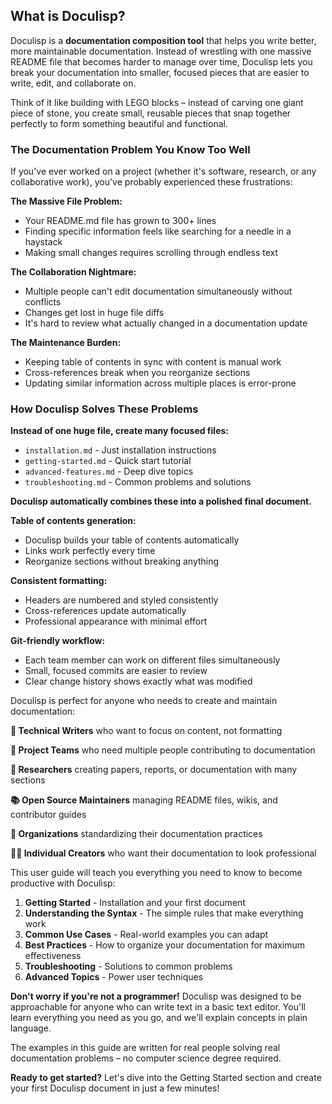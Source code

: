 <!-- (dl (section-meta Introduction)) -->

## What is Doculisp?

Doculisp is a **documentation composition tool** that helps you write better, more maintainable documentation. Instead of wrestling with one massive README file that becomes harder to manage over time, Doculisp lets you break your documentation into smaller, focused pieces that are easier to write, edit, and collaborate on.

Think of it like building with LEGO blocks – instead of carving one giant piece of stone, you create small, reusable pieces that snap together perfectly to form something beautiful and functional.

<!-- (dl (#why-use-doculisp Why Use Doculisp?)) -->

### The Documentation Problem You Know Too Well

If you've ever worked on a project (whether it's software, research, or any collaborative work), you've probably experienced these frustrations:

**The Massive File Problem:**
- Your README.md file has grown to 300+ lines
- Finding specific information feels like searching for a needle in a haystack
- Making small changes requires scrolling through endless text

**The Collaboration Nightmare:**
- Multiple people can't edit documentation simultaneously without conflicts
- Changes get lost in huge file diffs
- It's hard to review what actually changed in a documentation update

**The Maintenance Burden:**
- Keeping table of contents in sync with content is manual work
- Cross-references break when you reorganize sections
- Updating similar information across multiple places is error-prone

### How Doculisp Solves These Problems

<!-- (dl (##modular-approach Modular Approach)) -->

**Instead of one huge file, create many focused files:**
- `installation.md` - Just installation instructions
- `getting-started.md` - Quick start tutorial
- `advanced-features.md` - Deep dive topics
- `troubleshooting.md` - Common problems and solutions

**Doculisp automatically combines these into a polished final document.**

<!-- (dl (##automatic-organization Automatic Organization)) -->

**Table of contents generation:**
- Doculisp builds your table of contents automatically
- Links work perfectly every time
- Reorganize sections without breaking anything

**Consistent formatting:**
- Headers are numbered and styled consistently
- Cross-references update automatically
- Professional appearance with minimal effort

<!-- (dl (##team-collaboration Better Team Collaboration)) -->

**Git-friendly workflow:**
- Each team member can work on different files simultaneously
- Small, focused commits are easier to review
- Clear change history shows exactly what was modified

<!-- (dl (#who-should-use Who Should Use Doculisp?)) -->

Doculisp is perfect for anyone who needs to create and maintain documentation:

**📝 Technical Writers** who want to focus on content, not formatting

**👥 Project Teams** who need multiple people contributing to documentation

**🔬 Researchers** creating papers, reports, or documentation with many sections

**📚 Open Source Maintainers** managing README files, wikis, and contributor guides

**🏢 Organizations** standardizing their documentation practices

**👩‍💻 Individual Creators** who want their documentation to look professional

<!-- (dl (#what-youll-learn What You'll Learn in This Guide)) -->

This user guide will teach you everything you need to know to become productive with Doculisp:

1. **Getting Started** - Installation and your first document
2. **Understanding the Syntax** - The simple rules that make everything work
3. **Common Use Cases** - Real-world examples you can adapt
4. **Best Practices** - How to organize your documentation for maximum effectiveness
5. **Troubleshooting** - Solutions to common problems
6. **Advanced Topics** - Power user techniques

<!-- (dl (#no-programming-experience No Programming Experience Required)) -->

**Don't worry if you're not a programmer!** Doculisp was designed to be approachable for anyone who can write text in a basic text editor. You'll learn everything you need as you go, and we'll explain concepts in plain language.

The examples in this guide are written for real people solving real documentation problems – no computer science degree required.

**Ready to get started?** Let's dive into the Getting Started section and create your first Doculisp document in just a few minutes!